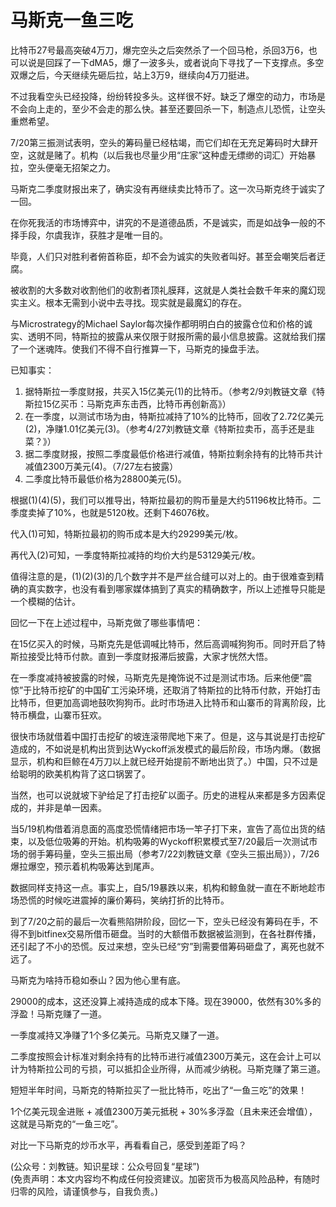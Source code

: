 # 马斯克一鱼三吃

比特币27号最高突破4万刀，爆完空头之后突然杀了一个回马枪，杀回3万6，也可以说是回踩了一下dMA5，爆了一波多头，或者说向下寻找了一下支撑点。多空双爆之后，今天继续先砸后拉，站上3万9，继续向4万刀挺进。

不过我看空头已经投降，纷纷转投多头。这样很不好。缺乏了爆空的动力，市场是不会向上走的，至少不会走的那么快。甚至还要回杀一下，制造点儿恐慌，让空头重燃希望。

7/20第三振测试表明，空头的筹码量已经枯竭，而它们却在无充足筹码时大肆开空，这就是赌了。机构（以后我也尽量少用“庄家”这种虚无缥缈的词汇）开始暴拉，空头便毫无招架之力。

马斯克二季度财报出来了，确实没有再继续卖比特币了。这一次马斯克终于诚实了一回。

在你死我活的市场博弈中，讲究的不是道德品质，不是诚实，而是如战争一般的不择手段，尔虞我诈，获胜才是唯一目的。

毕竟，人们只对胜利者俯首称臣，却不会为诚实的失败者叫好。甚至会嘲笑后者迂腐。

被收割的大多数对收割他们的收割者顶礼膜拜，这就是人类社会数千年来的魔幻现实主义。根本无需到小说中去寻找。现实就是最魔幻的存在。

与Microstrategy的Michael Saylor每次操作都明明白白的披露仓位和价格的诚实、透明不同，特斯拉的披露从来仅限于财报所需的最小信息披露。这就给我们摆了一个迷魂阵。使我们不得不自行推算一下，马斯克的操盘手法。

已知事实：

1. 据特斯拉一季度财报，共买入15亿美元(1)的比特币。（参考2/9刘教链文章《特斯拉15亿买币：马斯克声东击西，比特币再创新高》）
2. 在一季度，以测试市场为由，特斯拉减持了10%的比特币，回收了2.72亿美元(2)，净赚1.01亿美元(3)。（参考4/27刘教链文章《特斯拉卖币，高手还是韭菜？》）
3. 据二季度财报，按照二季度最低价格进行减值，特斯拉剩余持有的比特币共计减值2300万美元(4)。（7/27左右披露）
4. 二季度比特币最低价格为28800美元(5)。

根据(1)(4)(5)，我们可以推导出，特斯拉最初的购币量是大约51196枚比特币。二季度卖掉了10%，也就是5120枚。还剩下46076枚。

代入(1)可知，特斯拉最初的购币成本是大约29299美元/枚。

再代入(2)可知，一季度特斯拉减持的均价大约是53129美元/枚。

值得注意的是，(1)(2)(3)的几个数字并不是严丝合缝可以对上的。由于很难查到精确的真实数字，也没有看到哪家媒体搞到了真实的精确数字，所以上述推导只能是一个模糊的估计。

回忆一下在上述过程中，马斯克做了哪些事情吧：

在15亿买入的时候，马斯克先是低调喊比特币，然后高调喊狗狗币。同时开启了特斯拉接受比特币付款。直到一季度财报滞后披露，大家才恍然大悟。

在一季度减持被披露的时候，马斯克先是掩饰说不过是测试市场。后来他便“震惊”于比特币挖矿的中国矿工污染环境，还取消了特斯拉的比特币付款，开始打击比特币，但更加高调地鼓吹狗狗币。此时市场进入比特币和山寨币的背离阶段，比特币横盘，山寨币狂欢。

很快市场就借着中国打击挖矿的坡连滚带爬地下来了。但是，这与其说是打击挖矿造成的，不如说是机构出货到达Wyckoff派发模式的最后阶段，市场内爆。（数据显示，机构和巨鲸在4万刀以上就已经开始提前不断地出货了。）中国，只不过是给聪明的欧美机构背了这口锅罢了。

当然，也可以说就坡下驴给足了打击挖矿以面子。历史的进程从来都是多方因素促成的，并非是单一因素。

当5/19机构借着消息面的高度恐慌情绪把市场一竿子打下来，宣告了高位出货的结束，以及低位吸筹的开始。机构吸筹的Wyckoff积累模式至7/20最后一次测试市场的弱手筹码量，空头三振出局（参考7/22刘教链文章《空头三振出局》），7/26爆拉爆空，预示着机构吸筹达到尾声。

数据同样支持这一点。事实上，自5/19暴跌以来，机构和鲸鱼就一直在不断地趁市场恐慌的时候吃进震掉的廉价筹码，笑纳打折的比特币。

到了7/20之前的最后一次看熊陷阱阶段，回忆一下，空头已经没有筹码在手，不得不到bitfinex交易所借币砸盘。当时的大额借币数据被监测到，在各社群传播，还引起了不小的恐慌。反过来想，空头已经“穷”到需要借筹码砸盘了，离死也就不远了。

马斯克为啥持币稳如泰山？因为他心里有底。

29000的成本，这还没算上减持造成的成本下降。现在39000，依然有30%多的浮盈！马斯克赚了一道。

一季度减持又净赚了1个多亿美元。马斯克又赚了一道。

二季度按照会计标准对剩余持有的比特币进行减值2300万美元，这在会计上可以计为特斯拉公司的亏损，可以抵扣企业所得，从而减少纳税。马斯克赚了第三道。

短短半年时间，马斯克的特斯拉买了一批比特币，吃出了“一鱼三吃”的效果！

1个亿美元现金进账 + 减值2300万美元抵税 + 30%多浮盈（且未来还会增值），这就是马斯克的“一鱼三吃”。

对比一下马斯克的炒币水平，再看看自己，感受到差距了吗？

(公众号：刘教链。知识星球：公众号回复“星球”) \
(免责声明：本文内容均不构成任何投资建议。加密货币为极高风险品种，有随时归零的风险，请谨慎参与，自我负责。)